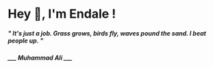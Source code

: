 <h1 title="head"> Hey 👋, I'm Endale !</h1>

**<h5><i>" It's just a job. Grass grows, birds fly, waves pound the sand. I beat people up. "</i></h5>**

*<b>___ Muhammad Ali ___</b>*
